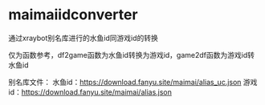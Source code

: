 # maimaiidconverter
通过xraybot别名库进行的水鱼id同游戏id的转换

仅为函数参考，df2game函数为水鱼id转换为游戏id，game2df函数为游戏id转水鱼id

别名库文件：
水鱼id：https://download.fanyu.site/maimai/alias_uc.json
游戏id：https://download.fanyu.site/maimai/alias.json


